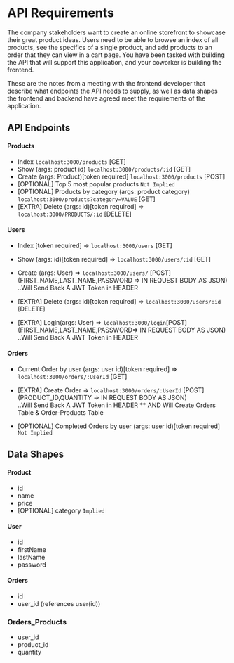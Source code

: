 # API Requirements
The company stakeholders want to create an online storefront to showcase their great product ideas. Users need to be able to browse an index of all products, see the specifics of a single product, and add products to an order that they can view in a cart page. You have been tasked with building the API that will support this application, and your coworker is building the frontend.

These are the notes from a meeting with the frontend developer that describe what endpoints the API needs to supply, as well as data shapes the frontend and backend have agreed meet the requirements of the application. 

## API Endpoints
#### Products
- Index `localhost:3000/products` [GET]
- Show (args: product id) `localhost:3000/products/:id` [GET]
- Create (args: Product)[token required] `localhost:3000/products` [POST]
- [OPTIONAL] Top 5 most popular products `Not Implied`
- [OPTIONAL] Products by category (args: product category) `localhost:3000/products?category=VALUE` [GET]
- [EXTRA] Delete (args: id)[token required] => `localhost:3000/PRODUCTS/:id` [DELETE]

#### Users
- Index [token required] => `localhost:3000/users` [GET]
- Show (args: id)[token required] => `localhost:3000/users/:id` [GET]
- Create (args: User) => `localhost:3000/users/` [POST](FIRST_NAME,LAST_NAME,PASSWORD => IN REQUEST BODY AS JSON)  
        ..Will Send Back A JWT Token in HEADER

- [EXTRA] Delete (args: id)[token required] => `localhost:3000/users/:id` [DELETE]
- [EXTRA] Login(args: User) => `localhost:3000/login`[POST](FIRST_NAME,LAST_NAME,PASSWORD=> IN REQUEST BODY AS JSON)  
        ..Will Send Back A JWT Token in HEADER

#### Orders
- Current Order by user (args: user id)[token required] => `localhost:3000/orders/:UserId` [GET]
- [EXTRA] Create Order => `localhost:3000/orders/:UserId` [POST](PRODUCT_ID,QUANTITY => IN REQUEST BODY AS JSON)  
        ..Will Send Back A JWT Token in HEADER ** AND Will Create Orders Table & Order-Products Table

- [OPTIONAL] Completed Orders by user (args: user id)[token required] `Not Implied`

## Data Shapes
#### Product
-  id
- name
- price
- [OPTIONAL] category `Implied`

#### User
- id
- firstName
- lastName
- password

#### Orders
- id
- user_id (references user(id))

### Orders_Products
- user_id
- product_id
- quantity
